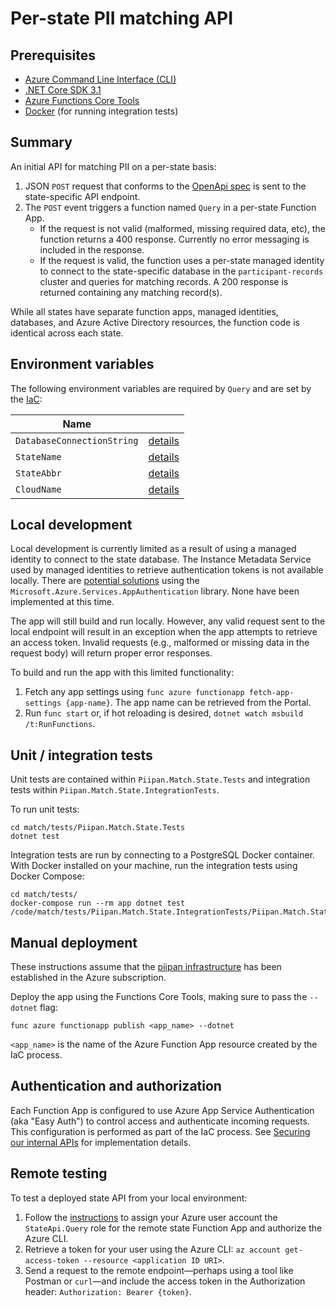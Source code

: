 # Per-state PII matching API

## Prerequisites
- [Azure Command Line Interface (CLI)](https://docs.microsoft.com/en-us/cli/azure/install-azure-cli)
- [.NET Core SDK 3.1](https://dotnet.microsoft.com/download)
- [Azure Functions Core Tools](https://docs.microsoft.com/en-us/azure/azure-functions/functions-run-local)
- [Docker](https://docs.docker.com/get-docker/) (for running integration tests)

## Summary

An initial API for matching PII on a per-state basis:
1. JSON `POST` request that conforms to the [OpenApi spec](openapi.md) is sent to the state-specific API endpoint.
1. The `POST` event triggers a function named `Query` in a per-state Function App.
    - If the request is not valid (malformed, missing required data, etc), the function returns a 400 response. Currently no error messaging is included in the response.
    - If the request is valid, the function uses a per-state managed identity to connect to the state-specific database in the `participant-records` cluster and queries for matching records. A 200 response is returned containing any matching record(s).

While all states have separate function apps, managed identities, databases, and Azure Active Directory resources, the function code is identical across each state.

## Environment variables

The following environment variables are required by `Query` and are set by the [IaC](../../docs/iac.md):

| Name | |
|---|---|
| `DatabaseConnectionString` | [details](../../docs/iac.md#\:\~\:text=DatabaseConnectionString) |
| `StateName` | [details](../../docs/iac.md#\:\~\:text=StateName) |
| `StateAbbr` | [details](../../docs/iac.md#\:\~\:text=StateAbbr) |
| `CloudName` | [details](../../docs/iac.md#\:\~\:text=CloudName) |

## Local development

Local development is currently limited as a result of using a managed identity to connect to the state database. The Instance Metadata Service used by managed identities to retrieve authentication tokens is not available locally. There are [potential solutions](https://docs.microsoft.com/en-us/dotnet/api/overview/azure/service-to-service-authentication#local-development-authentication) using the `Microsoft.Azure.Services.AppAuthentication` library. None have been implemented at this time.

The app will still build and run locally. However, any valid request sent to the local endpoint will result in an exception when the app attempts to retrieve an access token. Invalid requests (e.g., malformed or missing data in the request body) will return proper error responses.

To build and run the app with this limited functionality:

1. Fetch any app settings using `func azure functionapp fetch-app-settings {app-name}`. The app name can be retrieved from the Portal.
1. Run `func start` or, if hot reloading is desired, `dotnet watch msbuild /t:RunFunctions`.

## Unit / integration tests

Unit tests are contained within `Piipan.Match.State.Tests` and integration tests within `Piipan.Match.State.IntegrationTests`.

To run unit tests:

```
cd match/tests/Piipan.Match.State.Tests
dotnet test
```

Integration tests are run by connecting to a PostgreSQL Docker container. With Docker installed on your machine, run the integration tests using Docker Compose:

```
cd match/tests/
docker-compose run --rm app dotnet test /code/match/tests/Piipan.Match.State.IntegrationTests/Piipan.Match.State.IntegrationTests.csproj
```

## Manual deployment

These instructions assume that the [piipan infrastructure](../../docs/iac.md) has been established in the Azure subscription.

Deploy the app using the Functions Core Tools, making sure to pass the `--dotnet` flag:

```
func azure functionapp publish <app_name> --dotnet
```

`<app_name>` is the name of the Azure Function App resource created by the IaC process.

## Authentication and authorization

Each Function App is configured to use Azure App Service Authentication (aka "Easy Auth") to control access and authenticate incoming requests. This configuration is performed as part of the IaC process. See [Securing our internal APIs](../../docs/securing-internal-apis.md) for implementation details.

## Remote testing

To test a deployed state API from your local environment:
1. Follow the [instructions](../../docs/securing-internal-apis.md) to assign your Azure user account the `StateApi.Query` role for the remote state Function App and authorize the Azure CLI.
1. Retrieve a token for your user using the Azure CLI: `az account get-access-token --resource <application ID URI>`.
1. Send a request to the remote endpoint—perhaps using a tool like Postman or `curl`—and include the access token in the Authorization header: `Authorization: Bearer {token}`.
